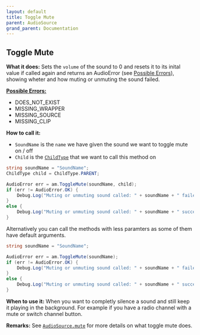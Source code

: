```yaml
---
layout: default
title: Toggle Mute
parent: AudioSource
grand_parent: Documentation
---
```


## Toggle Mute
**What it does:**
Sets the ```volume``` of the sound to 0 and resets it to its inital value if called again
and returns an AudioError (see [Possible Errors](https://mathewhdyt.github.io/Unity-Audio-Manager/docs/documentation/index/#possible-errors)), showing wheter and how muting or unmuting the sound failed.

[**Possible Errors:**](https://mathewhdyt.github.io/Unity-Audio-Manager/docs/documentation/index/#possible-errors)
- DOES_NOT_EXIST
- MISSING_WRAPPER
- MISSING_SOURCE
- MISSING_CLIP

**How to call it:**
- ```SoundName``` is the ```name``` we have given the sound we want to toggle mute on / off
- ```Child``` is the [```ChildType```](https://mathewhdyt.github.io/Unity-Audio-Manager/docs/documentation/index/#possible-children) that we want to call this method on

```csharp
string soundName = "SoundName";
ChildType child = ChildType.PARENT;

AudioError err = am.ToggleMute(soundName, child);
if (err != AudioError.OK) {
    Debug.Log("Muting or unmuting sound called: " + soundName + " failed with error id: " + err);
}
else {
    Debug.Log("Muting or unmuting sound called: " + soundName + " succesfull");
}
```

Alternatively you can call the methods with less paramters as some of them have default arguments.

```csharp
string soundName = "SoundName";

AudioError err = am.ToggleMute(soundName);
if (err != AudioError.OK) {
    Debug.Log("Muting or unmuting sound called: " + soundName + " failed with error id: " + err);
}
else {
    Debug.Log("Muting or unmuting sound called: " + soundName + " succesfull");
}
```

**When to use it:**
When you want to completly silence a sound and still keep it playing in the background. For example if you have a radio channel with a mute or switch channel button.

**Remarks:**
See [```AudioSource.mute```](https://docs.unity3d.com/ScriptReference/AudioSource-mute.html) for more details on what toggle mute does.
